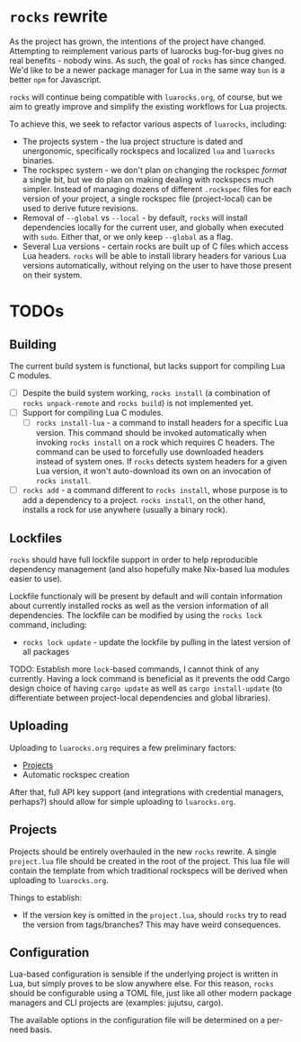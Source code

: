 # `rocks` rewrite

As the project has grown, the intentions of the project have changed. Attempting to reimplement various parts of luarocks bug-for-bug gives no real benefits - nobody wins.
As such, the goal of `rocks` has since changed. We'd like to be a newer package manager for Lua in the same way `bun` is a better `npm` for Javascript.

`rocks` will continue being compatible with `luarocks.org`, of course, but we aim to greatly improve and simplify the existing workflows for Lua projects.

To achieve this, we seek to refactor various aspects of `luarocks`, including:
- The projects system - the lua project structure is dated and unergonomic, specifically rockspecs and localized `lua` and `luarocks` binaries.
- The rockspec system - we don't plan on changing the rockspec *format* a single bit, but we do plan on making dealing with rockspecs much simpler.
  Instead of managing dozens of different `.rockspec` files for each version of your project, a single rockspec file (project-local) can be used to derive future revisions.
- Removal of `--global` vs `--local` - by default, `rocks` will install dependencies locally for the current user, and globally when executed with `sudo`.
  Either that, or we only keep `--global` as a flag.
- Several Lua versions - certain rocks are built up of C files which access Lua headers. `rocks` will be able to install library headers for various Lua versions automatically,
  without relying on the user to have those present on their system.

# TODOs

## Building

The current build system is functional, but lacks support for compiling Lua C modules.

- [ ] Despite the build system working, `rocks install` (a combination of `rocks unpack-remote` and `rocks build`) is not implemented yet.
- [ ] Support for compiling Lua C modules.
  - [ ] `rocks install-lua` - a command to install headers for a specific Lua version. This command should be invoked automatically when invoking
        `rocks install` on a rock which requires C headers. The command can be used to forcefully use downloaded headers instead of system ones.
        If `rocks` detects system headers for a given Lua version, it won't auto-download its own on an invocation of `rocks install`.
- [ ] `rocks add` - a command different to `rocks install`, whose purpose is to add a dependency to a project. `rocks install`, on the other hand, installs
      a rock for use anywhere (usually a binary rock).

## Lockfiles

`rocks` should have full lockfile support in order to help reproducible dependency management (and also hopefully make Nix-based lua modules easier to use).

Lockfile functionaly will be present by default and will contain information about currently installed rocks as well as the version information of all dependencies.
The lockfile can be modified by using the `rocks lock` command, including:
- `rocks lock update` - update the lockfile by pulling in the latest version of all packages

TODO: Establish more `lock`-based commands, I cannot think of any currently. Having a lock command is beneficial as it prevents the odd Cargo design choice of having `cargo update`
as well as `cargo install-update` (to differentiate between project-local dependencies and global libraries).

## Uploading

Uploading to `luarocks.org` requires a few preliminary factors:
- [Projects](#projects)
- Automatic rockspec creation

After that, full API key support (and integrations with credential managers, perhaps?) should allow for simple uploading to `luarocks.org`.

## Projects

Projects should be entirely overhauled in the new `rocks` rewrite. A single `project.lua` file should be created in the root of the project. This lua file will contain
the template from which traditional rockspecs will be derived when uploading to `luarocks.org`.

Things to establish:
- If the version key is omitted in the `project.lua`, should `rocks` try to read the version from tags/branches? This may have weird consequences.

## Configuration

Lua-based configuration is sensible if the underlying project is written in Lua, but simply proves to be slow anywhere else. For this reason, `rocks` should be configurable using
a TOML file, just like all other modern package managers and CLI projects are (examples: jujutsu, cargo).

The available options in the configuration file will be determined on a per-need basis.
